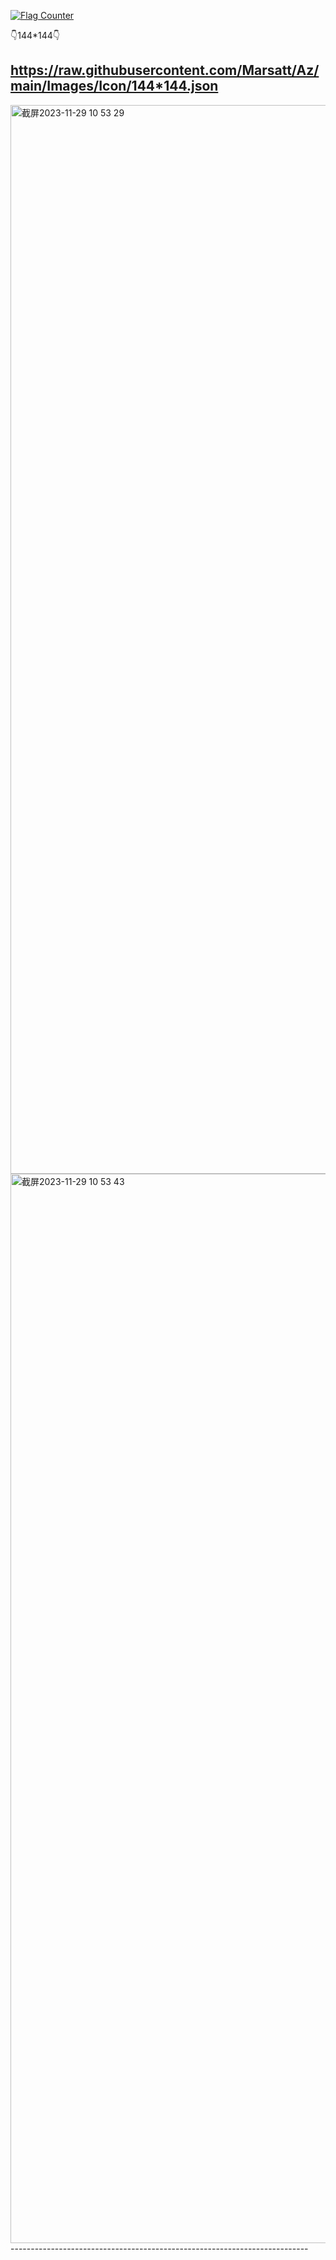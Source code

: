 <a href="https://info.flagcounter.com/Ihcr"><img src="https://s11.flagcounter.com/count2/Ihcr/bg_FFFFFF/txt_000000/border_CCCCCC/columns_2/maxflags_10/viewers_0/labels_1/pageviews_1/flags_0/percent_0/" alt="Flag Counter" border="0"></a>

👇144*144👇

https://raw.githubusercontent.com/Marsatt/Az/main/Images/Icon/144*144.json
--------------------------------------------------------------------------
<img width="1710" alt="截屏2023-11-29 10 53 29" src="https://github.com/Marsatt/Az/assets/62168278/1e0dd54c-7b2d-4a46-b95b-c9c791bac568">
<img width="1711" alt="截屏2023-11-29 10 53 43" src="https://github.com/Marsatt/Az/assets/62168278/3a133b17-4e3d-4af8-b0b5-7890889e9f7b">
--------------------------------------------------------------------------

